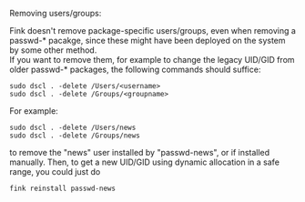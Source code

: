 Removing users/groups:

Fink doesn't remove package-specific users/groups, even when removing a passwd-*
pacakge, since these might have been deployed on the system by some other method.  
If you want to remove them, for example to change the legacy UID/GID from older 
passwd-* packages, the following commands should suffice:

```
sudo dscl . -delete /Users/<username>
sudo dscl . -delete /Groups/<groupname>
```

For example:

```
sudo dscl . -delete /Users/news
sudo dscl . -delete /Groups/news
```

to remove the "news" user installed by "passwd-news", or if installed manually. 
Then, to get a new UID/GID using dynamic allocation in a safe range, you could
just do

```
fink reinstall passwd-news
```

